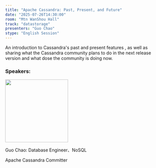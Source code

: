 ```yaml
---
title: "Apache Cassandra: Past, Present, and Future"
date: "2025-07-26T14:30:00"
room: "Mtn WanShou Hall"
track: "datastorage"
presenters: "Guo Chao"
stype: "English Session"
---
```


An introduction to Cassandra's past and present features , as well as sharing what the Cassandra community plans to do in the next release version and what dose the community is doing now.

### Speakers:


<img src="https://sessionize.com/image/b2ba-400o400o1-07109e43-e2ee-48d4-9e94-c01a1d0f8c01.jpg" width="200" /><br/>

Guo Chao: Database Engineer、NoSQL

Apache Cassandra Committer